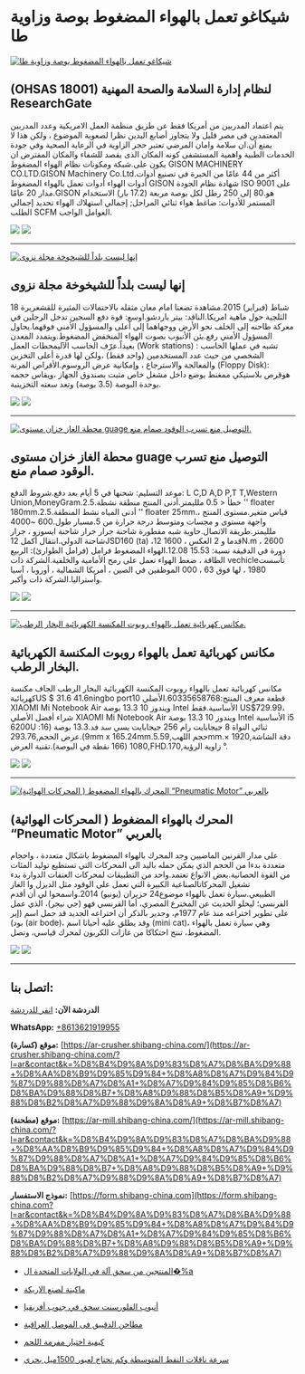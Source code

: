 # شيكاغو تعمل بالهواء المضغوط بوصة وزاوية طا

<a href="https://swt.shibang-china.com/?l=ar&img&k=%D8%B4%D9%8A%D9%83%D8%A7%D8%BA%D9%88+%D8%AA%D8%B9%D9%85%D9%84+%D8%A8%D8%A7%D9%84%D9%87%D9%88%D8%A7%D8%A1+%D8%A7%D9%84%D9%85%D8%B6%D8%BA%D9%88%D8%B7+%D8%A8%D9%88%D8%B5%D8%A9+%D9%88%D8%B2%D8%A7%D9%88%D9%8A%D8%A9+%D8%B7%D8%A7" target="_blank">![شيكاغو تعمل بالهواء المضغوط بوصة وزاوية طا](http://static.shibang-china.com/all-800x300/1076.jpg)</a>

## (OHSAS 18001) لنظام إدارة السلامة والصحة المهنية ResearchGate
يتم اعتماد المدربين من أمريكا فقط عن طريق منظمة العمل الامريكية وعدد المدربين المعتمدين فى مصر قليل ولا يتجاوز أصابع اليدين نظرا لصعوبة الموضوع ، ولكن هذا لا يمنع أن.ان سلامة وامان المرضي تعتبر حجر الزاوية في الرعاية الصحية وفي جودة الخدمات الطبية واهمية المستشفى كونه المكان الذى يقصد للشفاء والمكان المفترض ان يكون على.شبكة ومكونات نظام الهواء المضغوط GISON MACHINERY CO.LTD.GISON Machinery Co.Ltd.أكثر من 44 عامًا من الخبرة في تصنيع أدوات أدوات الهواء أدوات تعمل بالهواء المضغوط GISON شهادة نظام الجودة ISO 9001 على مدار 20 عامًا.GISON هو.80 إلى 250 رطل لكل بوصة مربعة (17.2 بار) الاستخدام المستمر للأدوات: ضاغط هواء ثنائي المراحل; إجمالي استهلاك الهواء تحديد إجمالي الطلب SCFM العوامل الواجب.


<a href="https://whatsapp.shibangsoft.com/WhatsApp.php" target="_blank" title="WhatsApp">![](http://static.shibang-china.com/icon/whatsapp.png)</a> <a href="https://swt.shibang-china.com/?l=ar&icon&k=%D8%B4%D9%8A%D9%83%D8%A7%D8%BA%D9%88+%D8%AA%D8%B9%D9%85%D9%84+%D8%A8%D8%A7%D9%84%D9%87%D9%88%D8%A7%D8%A1+%D8%A7%D9%84%D9%85%D8%B6%D8%BA%D9%88%D8%B7+%D8%A8%D9%88%D8%B5%D8%A9+%D9%88%D8%B2%D8%A7%D9%88%D9%8A%D8%A9+%D8%B7%D8%A7" target="_blank">![](http://static.shibang-china.com/icon/chat-ar.png)</a>

---

<a href="https://swt.shibang-china.com/?l=ar&img&k=%D8%B4%D9%8A%D9%83%D8%A7%D8%BA%D9%88+%D8%AA%D8%B9%D9%85%D9%84+%D8%A8%D8%A7%D9%84%D9%87%D9%88%D8%A7%D8%A1+%D8%A7%D9%84%D9%85%D8%B6%D8%BA%D9%88%D8%B7+%D8%A8%D9%88%D8%B5%D8%A9+%D9%88%D8%B2%D8%A7%D9%88%D9%8A%D8%A9+%D8%B7%D8%A7" target="_blank">![إنها ليست بلداً للشيخوخة مجلة نزوى](http://static.shibang-china.com/all-800x300/332.jpg)</a>

## إنها ليست بلداً للشيخوخة مجلة نزوى
18 شباط (فبراير) 2015.مشاهدة تضعنا امام معان مثقله بالاحتمالات المثيرة للقشعريرة الثلجية حول ماهية امريكا.الناقد: بيتر باردشو.اوسع: قوة دفع السجين تدخل الرجلين في معركة طاحنه إلى الخلف نحو الأرض ووجهاهما إلى أعلى والمسؤول الأمني فوقهما.يحاول المسؤول الأمني رفع.يئن الأنبوب بصوت الهواء المنخفض المضغوط.ويتمدد المعدن بعيداً.عرّف الحاسب الآليمحطات العمل (Work stations) : تشبه في عملها الحاسب الشخصي من حيث عدد المستخدمين (واحد فقط) ،ولكن لها قدرة أعلى التخزين والمعالجة والاسترجاع ، وإمكانية عرض الروسوم.الأقراص المرنة (Floppy Disk): هوقرص بلاستيكي ممغنط يوضع داخل مشغل خاص مثبت بصندوق الجهاز ،ويقاس حجمه بوحدة البوصة (3.5 بوصة) وتعد سعته التخزينية.


<a href="https://whatsapp.shibangsoft.com/WhatsApp.php" target="_blank" title="WhatsApp">![](http://static.shibang-china.com/icon/whatsapp.png)</a> <a href="https://swt.shibang-china.com/?l=ar&icon&k=%D8%B4%D9%8A%D9%83%D8%A7%D8%BA%D9%88+%D8%AA%D8%B9%D9%85%D9%84+%D8%A8%D8%A7%D9%84%D9%87%D9%88%D8%A7%D8%A1+%D8%A7%D9%84%D9%85%D8%B6%D8%BA%D9%88%D8%B7+%D8%A8%D9%88%D8%B5%D8%A9+%D9%88%D8%B2%D8%A7%D9%88%D9%8A%D8%A9+%D8%B7%D8%A7" target="_blank">![](http://static.shibang-china.com/icon/chat-ar.png)</a>

---

<a href="https://swt.shibang-china.com/?l=ar&img&k=%D8%B4%D9%8A%D9%83%D8%A7%D8%BA%D9%88+%D8%AA%D8%B9%D9%85%D9%84+%D8%A8%D8%A7%D9%84%D9%87%D9%88%D8%A7%D8%A1+%D8%A7%D9%84%D9%85%D8%B6%D8%BA%D9%88%D8%B7+%D8%A8%D9%88%D8%B5%D8%A9+%D9%88%D8%B2%D8%A7%D9%88%D9%8A%D8%A9+%D8%B7%D8%A7" target="_blank">![محطة الغاز خزان مستوى guage التوصيل منع تسرب الوقود صمام منع.](http://static.shibang-china.com/all-800x300/362.jpg)</a>

## محطة الغاز خزان مستوى guage التوصيل منع تسرب الوقود صمام منع.
موعد التسليم: شحنها في 5 أيام بعد دفع.شروط الدفع: L C,D A,D P,T T,Western Union,MoneyGram.خطأ &lt; 0.5 ملليمتر.أدنى المنتج منطقة نشطة.2.5 &#39;&#39; floater 180mm.أدنى المياه نشط المنطقة.2.5 &#39;&#39; floater 25mm.قياس متغير.مستوى المنتج ، واجهة مستوى و مجسات ومتوسط درجة حرارة من 5.مسبار طول.600 ~4000 ملليمتر.طريقة الاتصال.حاوية شبه مقطورة شاحنة جرار جرار شاحنة ايسوزو ، جرار شاحنة الدولي.انتقال أكمل 12JSD160 (ta) ،12 قدما و 2 العكس ، 1600N.m ، 2600 دورة في الدقيقة نسبة: 15.53 12.08.الهواء المضغوط فرامل (فرامل الطوارئ): الربيع الطاقة ، ضغط الهواء تعمل على رمح الأمامية والخلفية.الشركة ذات vechicleتأسست 1980 ، لها فوق 63 ، 000 الموظفين في الصين ، أمريكا الشمالية ، أوروبا ، آسيا وأستراليا.الشركة ذات وأكبر.


<a href="https://whatsapp.shibangsoft.com/WhatsApp.php" target="_blank" title="WhatsApp">![](http://static.shibang-china.com/icon/whatsapp.png)</a> <a href="https://swt.shibang-china.com/?l=ar&icon&k=%D8%B4%D9%8A%D9%83%D8%A7%D8%BA%D9%88+%D8%AA%D8%B9%D9%85%D9%84+%D8%A8%D8%A7%D9%84%D9%87%D9%88%D8%A7%D8%A1+%D8%A7%D9%84%D9%85%D8%B6%D8%BA%D9%88%D8%B7+%D8%A8%D9%88%D8%B5%D8%A9+%D9%88%D8%B2%D8%A7%D9%88%D9%8A%D8%A9+%D8%B7%D8%A7" target="_blank">![](http://static.shibang-china.com/icon/chat-ar.png)</a>

---

<a href="https://swt.shibang-china.com/?l=ar&img&k=%D8%B4%D9%8A%D9%83%D8%A7%D8%BA%D9%88+%D8%AA%D8%B9%D9%85%D9%84+%D8%A8%D8%A7%D9%84%D9%87%D9%88%D8%A7%D8%A1+%D8%A7%D9%84%D9%85%D8%B6%D8%BA%D9%88%D8%B7+%D8%A8%D9%88%D8%B5%D8%A9+%D9%88%D8%B2%D8%A7%D9%88%D9%8A%D8%A9+%D8%B7%D8%A7" target="_blank">![مكانس كهربائية تعمل بالهواء روبوت المكنسة الكهربائية البخار الرطب.](http://static.shibang-china.com/all-800x300/1494.jpg)</a>

## مكانس كهربائية تعمل بالهواء روبوت المكنسة الكهربائية البخار الرطب.
مكانس كهربائية تعمل بالهواء روبوت المكنسة الكهربائية البخار الرطب الجاف مكنسة كهربائيةUS $ 31.6 41.6ningbo port10 قطعة معرف المنتج:60335658768.الأصلي XIAOMI Mi Notebook Air ويندوز 10 13.3 بوصة Intel الأساسية.فقط US$729.99، شراء أفضل الأصلي XIAOMI Mi Notebook Air ويندوز 10 13.3 بوصة Intel الأساسية i5 6200U ثنائي النواة 8 جيجابايت رام 256 جيجابايت يسي سد فد.13.3 بوصة (16: 9).عرض الحجم,293.76mm x 165.24mm.حجم اللهب,5.59mm.دقة الشاشة,1920 × 1080 (166 نقطة في البوصة).تقنية العرض,FHD.زاوية الرؤية,170 °.


<a href="https://whatsapp.shibangsoft.com/WhatsApp.php" target="_blank" title="WhatsApp">![](http://static.shibang-china.com/icon/whatsapp.png)</a> <a href="https://swt.shibang-china.com/?l=ar&icon&k=%D8%B4%D9%8A%D9%83%D8%A7%D8%BA%D9%88+%D8%AA%D8%B9%D9%85%D9%84+%D8%A8%D8%A7%D9%84%D9%87%D9%88%D8%A7%D8%A1+%D8%A7%D9%84%D9%85%D8%B6%D8%BA%D9%88%D8%B7+%D8%A8%D9%88%D8%B5%D8%A9+%D9%88%D8%B2%D8%A7%D9%88%D9%8A%D8%A9+%D8%B7%D8%A7" target="_blank">![](http://static.shibang-china.com/icon/chat-ar.png)</a>

---

<a href="https://swt.shibang-china.com/?l=ar&img&k=%D8%B4%D9%8A%D9%83%D8%A7%D8%BA%D9%88+%D8%AA%D8%B9%D9%85%D9%84+%D8%A8%D8%A7%D9%84%D9%87%D9%88%D8%A7%D8%A1+%D8%A7%D9%84%D9%85%D8%B6%D8%BA%D9%88%D8%B7+%D8%A8%D9%88%D8%B5%D8%A9+%D9%88%D8%B2%D8%A7%D9%88%D9%8A%D8%A9+%D8%B7%D8%A7" target="_blank">![المحرك بالهواء المضغوط ( المحركات الهوائية) “Pneumatic Motor” بالعربي](http://static.shibang-china.com/all-800x300/527.jpg)</a>

## المحرك بالهواء المضغوط ( المحركات الهوائية) “Pneumatic Motor” بالعربي
على مدار القرنين الماضيين وجد المحرك بالهواء المضغوط باشكال متعددة ، واحجام متعددة بدءا من الحجم الذي يمكن حمله باليد الى المحركات التي تستطيع توليد المئات من القوة الحصانية.بعض الانواع تعتمد.واحد من التطبيقات لمحركات العنفات الدوارة بدء تشغيل المحركاتالصناعية الكبيرة التي تعمل على الوقود مثل الديزل وا الغاز الطبيعي.سيارة تعمل بالهواء موضوع24 حزيران (يونيو) 2014.واسمحوا لي أن أقدم الفرنسي؛ ليحلو الحديث عن المخترع المصري، أما الفرنسي فهو (جي نيجر)، الذي عمل على تطوير اختراعه منذ عام 1977م، وجدير بالذكر أن اختراعه الجديد قد حمل اسم (إير بود) (air bode)، وقد يطلق عليه أحيانا اسم (mini cat)، وهي سيارة تعمل بالهواء المضغوط، تنتج احتكاكا من غازات الكربون لمحرك قياسي، وتصل.


<a href="https://whatsapp.shibangsoft.com/WhatsApp.php" target="_blank" title="WhatsApp">![](http://static.shibang-china.com/icon/whatsapp.png)</a> <a href="https://swt.shibang-china.com/?l=ar&icon&k=%D8%B4%D9%8A%D9%83%D8%A7%D8%BA%D9%88+%D8%AA%D8%B9%D9%85%D9%84+%D8%A8%D8%A7%D9%84%D9%87%D9%88%D8%A7%D8%A1+%D8%A7%D9%84%D9%85%D8%B6%D8%BA%D9%88%D8%B7+%D8%A8%D9%88%D8%B5%D8%A9+%D9%88%D8%B2%D8%A7%D9%88%D9%8A%D8%A9+%D8%B7%D8%A7" target="_blank">![](http://static.shibang-china.com/icon/chat-ar.png)</a>

---
## اتصل بنا:

**الدردشة الآن:** [انقر للدردشة](https://swt.shibang-china.com?l=ar&contact&k=%D8%B4%D9%8A%D9%83%D8%A7%D8%BA%D9%88+%D8%AA%D8%B9%D9%85%D9%84+%D8%A8%D8%A7%D9%84%D9%87%D9%88%D8%A7%D8%A1+%D8%A7%D9%84%D9%85%D8%B6%D8%BA%D9%88%D8%B7+%D8%A8%D9%88%D8%B5%D8%A9+%D9%88%D8%B2%D8%A7%D9%88%D9%8A%D8%A9+%D8%B7%D8%A7)

**WhatsApp:**  [+8613621919955](https://whatsapp.shibangsoft.com/WhatsApp.php)

**موقع (كسارة):** [https://ar-crusher.shibang-china.com/](https://ar-crusher.shibang-china.com/?l=ar&contact&k=%D8%B4%D9%8A%D9%83%D8%A7%D8%BA%D9%88+%D8%AA%D8%B9%D9%85%D9%84+%D8%A8%D8%A7%D9%84%D9%87%D9%88%D8%A7%D8%A1+%D8%A7%D9%84%D9%85%D8%B6%D8%BA%D9%88%D8%B7+%D8%A8%D9%88%D8%B5%D8%A9+%D9%88%D8%B2%D8%A7%D9%88%D9%8A%D8%A9+%D8%B7%D8%A7)

**موقع (مطحنة):** [https://ar-mill.shibang-china.com/](https://ar-mill.shibang-china.com/?l=ar&contact&k=%D8%B4%D9%8A%D9%83%D8%A7%D8%BA%D9%88+%D8%AA%D8%B9%D9%85%D9%84+%D8%A8%D8%A7%D9%84%D9%87%D9%88%D8%A7%D8%A1+%D8%A7%D9%84%D9%85%D8%B6%D8%BA%D9%88%D8%B7+%D8%A8%D9%88%D8%B5%D8%A9+%D9%88%D8%B2%D8%A7%D9%88%D9%8A%D8%A9+%D8%B7%D8%A7)

**نموذج الاستفسار:** [https://form.shibang-china.com](https://form.shibang-china.com?l=ar&contact&k=%D8%B4%D9%8A%D9%83%D8%A7%D8%BA%D9%88+%D8%AA%D8%B9%D9%85%D9%84+%D8%A8%D8%A7%D9%84%D9%87%D9%88%D8%A7%D8%A1+%D8%A7%D9%84%D9%85%D8%B6%D8%BA%D9%88%D8%B7+%D8%A8%D9%88%D8%B5%D8%A9+%D9%88%D8%B2%D8%A7%D9%88%D9%8A%D8%A9+%D8%B7%D8%A7)

* [المنتجين من سحق آلة في الولايات المتحدة ال�%a](../25/%D8%A7%D9%84%D9%85%D9%86%D8%AA%D8%AC%D9%8A%D9%86%20%D9%85%D9%86%20%D8%B3%D8%AD%D9%82%20%D8%A2%D9%84%D8%A9%20%D9%81%D9%8A%20%D8%A7%D9%84%D9%88%D9%84%D8%A7%D9%8A%D8%A7%D8%AA%20%D8%A7%D9%84%D9%85%D8%AA%D8%AD%D8%AF%D8%A9%20%D8%A7%D9%84%EF%BF%BD%25a.md)

* [ماكينة لصنع الاريكة](../21/%D9%85%D8%A7%D9%83%D9%8A%D9%86%D8%A9%20%D9%84%D8%B5%D9%86%D8%B9%20%D8%A7%D9%84%D8%A7%D8%B1%D9%8A%D9%83%D8%A9.md)

* [أنبوب الفلورسنت سحق في جنوب أفريقيا](../21/%D8%A3%D9%86%D8%A8%D9%88%D8%A8%20%D8%A7%D9%84%D9%81%D9%84%D9%88%D8%B1%D8%B3%D9%86%D8%AA%20%D8%B3%D8%AD%D9%82%20%D9%81%D9%8A%20%D8%AC%D9%86%D9%88%D8%A8%20%D8%A3%D9%81%D8%B1%D9%8A%D9%82%D9%8A%D8%A7.md)

* [مطاحن الدقييق فى الموصل العراقية](../22/%D9%85%D8%B7%D8%A7%D8%AD%D9%86%20%D8%A7%D9%84%D8%AF%D9%82%D9%8A%D9%8A%D9%82%20%D9%81%D9%89%20%D8%A7%D9%84%D9%85%D9%88%D8%B5%D9%84%20%D8%A7%D9%84%D8%B9%D8%B1%D8%A7%D9%82%D9%8A%D8%A9.md)

* [كيفية اختيار مفرمة اللحم](../24/%D9%83%D9%8A%D9%81%D9%8A%D8%A9%20%D8%A7%D8%AE%D8%AA%D9%8A%D8%A7%D8%B1%20%D9%85%D9%81%D8%B1%D9%85%D8%A9%20%D8%A7%D9%84%D9%84%D8%AD%D9%85.md)

* [سرعة ناقلات النفط المتوسطة وكم تحتاج لعبور 1500ميل بحري](../21/%D8%B3%D8%B1%D8%B9%D8%A9%20%D9%86%D8%A7%D9%82%D9%84%D8%A7%D8%AA%20%D8%A7%D9%84%D9%86%D9%81%D8%B7%20%D8%A7%D9%84%D9%85%D8%AA%D9%88%D8%B3%D8%B7%D8%A9%20%D9%88%D9%83%D9%85%20%D8%AA%D8%AD%D8%AA%D8%A7%D8%AC%20%D9%84%D8%B9%D8%A8%D9%88%D8%B1%201500%D9%85%D9%8A%D9%84%20%D8%A8%D8%AD%D8%B1%D9%8A.md)